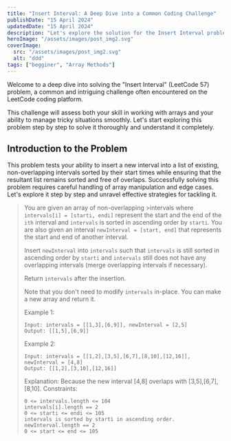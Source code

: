 ```yaml
---
title: "Insert Interval: A Deep Dive into a Common Coding Challenge"
publishDate: "15 April 2024"
updatedDate: "15 April 2024"
description: "Let's explore the solution for the Insert Interval problem, a popular and interesting coding challenge frequently encountered during coding interviews."
heroImage: "/assets/images/post_img2.svg"
coverImage:
  src: "/assets/images/post_img2.svg"
  alt: "ddd"
tags: ["begginer", "Array Methods"]
---
```


Welcome to a deep dive into solving the "Insert Interval" (LeetCode 57) problem, a common and intriguing challenge often encountered on the LeetCode coding platform.

This challenge will assess both your skill in working with arrays and your ability to manage tricky situations smoothly. Let's start exploring this problem step by step to solve it thoroughly and understand it completely.

## Introduction to the Problem

This problem tests your ability to insert a new interval into a list of existing, non-overlapping intervals sorted by their start times while ensuring that the resultant list remains sorted and free of overlaps. Successfully solving this problem requires careful handling of array manipulation and edge cases. Let's explore it step by step and unravel effective strategies for tackling it.

> You are given an array of non-overlapping >intervals where `intervals[i] = [starti, endi]` represent the start and the end of the `ith` interval and `intervals` is sorted in ascending order by `starti`. You are also given an interval `newInterval = [start, end]` that represents the start and end of another interval.
>
> Insert `newInterval` into `intervals` such that `intervals` is still sorted in ascending order by `starti` and `intervals` still does not have any overlapping intervals (merge overlapping intervals if necessary).
>
> Return `intervals` after the insertion.
>
> Note that you don't need to modify `intervals` in-place. You can make a new array and return it.
>
> Example 1:
>
> ```
> Input: intervals = [[1,3],[6,9]], newInterval = [2,5]
> Output: [[1,5],[6,9]]
> ```
>
> Example 2:
>
> ```
> Input: intervals = [[1,2],[3,5],[6,7],[8,10],[12,16]], newInterval = [4,8]
> Output: [[1,2],[3,10],[12,16]]
> ```
>
> Explanation: Because the new interval [4,8] overlaps with [3,5],[6,7],[8,10].
> Constraints:
>
> ```
> 0 <= intervals.length <= 104
> intervals[i].length == 2
> 0 <= starti <= endi <= 105
> intervals is sorted by starti in ascending order.
> newInterval.length == 2
> 0 <= start <= end <= 105
> ```
>
